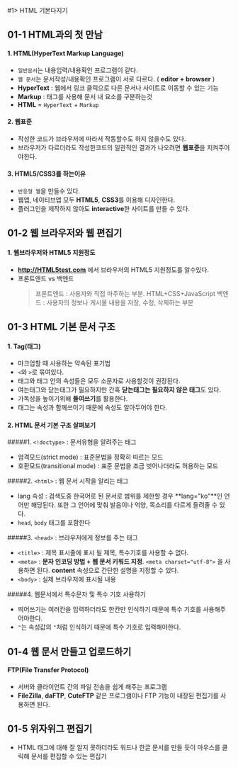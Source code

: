 #1> HTML 기본다지기
## 01-1 HTML과의 첫 만남

#### 1. HTML(HyperText Markup Language)
* `일반문서`는 내용입력/내용확인 프로그램이 같다.
* `웹 문서`는 문서작성/내용확인 프로그램이 서로 다르다. ( **editor + browser** )
* **HyperText** : 웹에서 링크 클릭으로 다른 문서나 사이트로 이동할 수 있는 기능
* **Markup** : 태그를 사용해 문서 내 요소를 구분하는것
* **HTML** = `HyperText` + `Markup`

#### 2. 웹표준
* 작성한 코드가 브라우저에 따라서 작동할수도 하지 않을수도 있다.
* 브라우저가 다르더라도 작성한코드의 일관적인 결과가 나오려면 **웹표준**을 지켜주어야한다.

#### 3. HTML5/CSS3를 하는이유
* `반응형 웹`을 만들수 있다.
* 웹앱, 네이티브앱 모두 **HTML5**, **CSS3**를 이용해 디자인한다.
* 플러그인을 제작하지 않아도 **interactive**한 사이트를 만들 수 있다.

## 01-2 웹 브라우저와 웹 편집기

#### 1. 웹브라우저와 HTML5 지원정도
* **http://HTML5test.com** 에서 브라우저의 HTML5 지원정도를 알수있다.
* 프론트엔드 vs 백엔드
  > 프론트엔드 : 사용자와 직접 마주하는 부분. HTML+CSS+JavaScript
    백엔드 : 사용자의 정보나 게시물 내용을 저장, 수정, 삭제하는 부분

## 01-3 HTML 기본 문서 구조

#### 1. Tag(태그)
* 마크업할 때 사용하는 약속된 표기법
* `<`와 `>`로 묶여있다.
* 태그와 태그 안의 속성들은 모두 소문자로 사용할것이 권장된다.
* 여는태그와 닫는태그가 필요하지만 간혹 **닫는태그는 필요하지 않은 태그**도 있다.
* 가독성을 높이기위해 **들여쓰기**를 활용한다.
* 태그는 속성과 함께쓰이기 때문에 속성도 알아두어야 한다.

#### 2. HTML 문서 기본 구조 살펴보기
#####1. `<!doctype>` : 문서유형을 알려주는 태그
* 엄격모드(strict mode) : 표준문법을 정확히 따르는 모드
* 호환모드(transitional mode) : 표준 문법을 조금 벗어나더라도 허용하는 모드

#####2. `<html>` : 웹 문서 시작을 알리는 태그
* lang 속성 : 검색도중 한국어로 된 문서로 범위를 제한할 경우 **lang="ko"**인 언어만 해당된다. 또한 그 언어에 맞춰 발음이나 억양, 목소리를 다르게 들려줄 수 있다.
* `head`, `body` 태그를 포함한다

#####3. `<head>` : 브라우저에게 정보를 주는 태그
* `<title>` : 제목 표시줄에 표시 될 제목, 특수기호를 사용할 수 없다.
* `<meta>` : **문자 인코딩 방법 + 웹 문서 키워드 지정**. `<meta charset="utf-8">` 을 사용하면 된다. **content** 속성으로 간단한 설명을 지정할 수 있다.
* `<body>` : 실제 브라우저에 표시될 내용

#####4. 웹문서에서 특수문자 및 특수 기호 사용하기
* 띄어쓰기는 여러칸을 입력하더라도 한칸만 인식하기 때문에 특수 기호를 사용해주어야한다.
* `"`는 속성값의 `"`처럼 인식하기 때문에 특수 기호로 입력해야한다.

## 01-4 웹 문서 만들고 업로드하기
#### FTP(File Transfer Protocol)
* 서버와 클라이언트 간의 파일 전송을 쉽게 해주는 프로그램
* **FileZilla**, **daFTP**, **CuteFTP** 같은 프로그램이나 FTP 기능이 내장된 편집기를 사용하면 된다.

## 01-5 위자위그 편집기
* HTML 태그에 대해 잘 알지 못하더라도 워드나 한글 문서를 만들 듯이 마우스를 클릭해 문서를 편집할 수 있는 편집기

